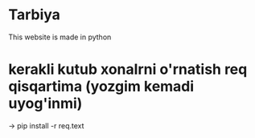 # Tarbiya
This website is made in python

# kerakli kutub xonalrni o'rnatish req qisqartima (yozgim kemadi uyog'inmi)
-> pip install -r req.text

